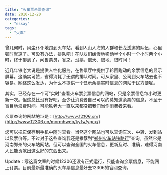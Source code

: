 ```yaml
---
title: "火车票余票查询"
date: 2010-12-20
categories: 
  - "essay"
tags: 
  - "火车"
---
```


曾几何时，风尘仆仆地跑到火车站，看到人山人海的人群和长龙逶迤的队伍，心里顿时就凉了。可没有办法，排队吧！在队友们缓慢地移动半个小时一个小时两个小时，终于排到了。问售票员，答之，没票。恨天、恨地、恨时间！

近几年铁老大说是提供人性化服务，在售票厅中提供了轮回跑动的余票信息的显示屏幕。这确实可赞，省得消耗了无谓的排队时间。可从家里、公司到火车站去也不容易。网络这么发达，为什么不提供一个显示余票实时信息的网站于民方便呢。

其实，已经存在一个可“实时”查看火车票余票信息的网站，只是余票信息每小时更新一次。但这总比没有好吧，至少让消费者自己可以约莫知道余票的信息，不至于盲目地浪费时间。可能铁老大一直以来都没把我们当作消费者来看。

余票查询的网站地址是：[http://www.12306.cn/](http://www.12306.cn/mormhweb/kyfw/ypcx/)

您可以把它保存到手机中随时查看。当然这个网站也可以查询车次、中转、发到站以及票价等。不过对于这些查询我还是推荐到“[郑州火车站铁路行](http://www.zzhcz.com/)”查询。虽然它是河南郑州的火车站网站，但可以查询全国的火车信息，更新及时、准确，难得河南人民能贡献出这么好的东西出来。

Update：写这篇文章的时候12306还没有正式运行，只能查询余票信息，不能网上订票。目前最新最准确的火车票信息最好去12306的官网查询。

